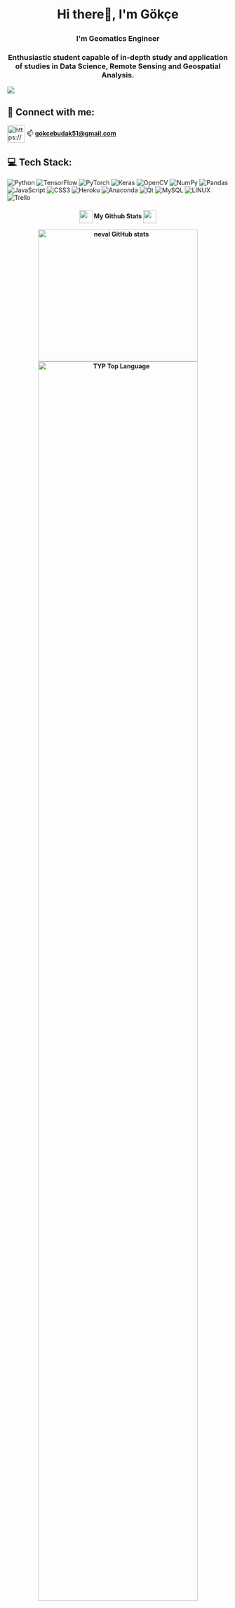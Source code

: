 <h1 align="center">Hi there👋, I'm Gökçe <p align="center">

</p></h1>
<h3 align="center">I'm Geomatics Engineer</h3>
<h3 align="center">Enthusiastic student capable of in-depth study and application of studies in Data Science, Remote Sensing and Geospatial Analysis. </h3>


[![](https://visitcount.itsvg.in/api?id=gokceyagmurbudak&color=11&icon=0&pretty=false)](https://visitcount.itsvg.in)

## 📩 Connect with me:
<a href="https://www.linkedin.com/in/gökçe-yağmur-b-1820a5179/" target="blank"><img align="center" src="https://raw.githubusercontent.com/rahuldkjain/github-profile-readme-generator/master/src/images/icons/Social/linked-in-alt.svg" alt="https://www.linkedin.com/in/gökçe-yağmur-b-1820a5179/" height="40" width="40" /></a> 📫 **gokcebudak51@gmail.com**


## 💻 Tech Stack:
![Python](https://img.shields.io/badge/python-3670A0?style=flat&logo=python&logoColor=ffdd54)
![TensorFlow](https://img.shields.io/badge/TensorFlow-%23FF6F00.svg?style=flat&logo=TensorFlow&logoColor=white) ![PyTorch](https://img.shields.io/badge/PyTorch-%23EE4C2C.svg?style=flat&logo=PyTorch&logoColor=white) ![Keras](https://img.shields.io/badge/Keras-%23D00000.svg?style=flat&logo=Keras&logoColor=white) ![OpenCV](https://img.shields.io/badge/opencv-%23white.svg?style=flat&logo=opencv&logoColor=white) ![NumPy](https://img.shields.io/badge/numpy-%23013243.svg?style=flat&logo=numpy&logoColor=white) ![Pandas](https://img.shields.io/badge/pandas-%23150458.svg?style=flat&logo=pandas&logoColor=white) ![JavaScript](https://img.shields.io/badge/javascript-%23323330.svg?style=flat&logo=javascript&logoColor=%23F7DF1E) ![CSS3](https://img.shields.io/badge/css3-%231572B6.svg?style=flat&logo=css3&logoColor=white) ![Heroku](https://img.shields.io/badge/heroku-%23430098.svg?style=flat&logo=heroku&logoColor=white) ![Anaconda](https://img.shields.io/badge/Anaconda-%2344A833.svg?style=flat&logo=anaconda&logoColor=white) ![Qt](https://img.shields.io/badge/Qt-%23217346.svg?style=flat&logo=Qt&logoColor=white) ![MySQL](https://img.shields.io/badge/mysql-%2300f.svg?style=flat&logo=mysql&logoColor=white)   ![LINUX](https://img.shields.io/badge/Linux-FCC624?style=flat&logo=linux&logoColor=black) ![Trello](https://img.shields.io/badge/Trello-%23026AA7.svg?style=flat&logo=Trello&logoColor=white) 

<h4 align="center">
<img src="https://media.giphy.com/media/ZCN6F3FAkwsyOGU2RS/giphy.gif" width="30" height="30" align="center"> My Github Stats <img src="https://media.giphy.com/media/ZCN6F3FAkwsyOGU2RS/giphy.gif" width="30" height="30" align="center">

<a href="https://github.com/gokceyagmurbudak"><img width="85%" height="300"  src="https://github-readme-stats.vercel.app/api?username=gokceyagmurbudak&hide=&count_private=true&bg_color=0D1117&theme=react&hide_border=true&show_icons=true" alt="neval GitHub stats"/></a>
<a href="https://github.com/gokceyagmurbudak"><img alt="TYP Top Language" width="85%" src="https://github-readme-stats.vercel.app/api/top-langs/?username=gokceyagmurbudak&langs_count=10&count_private=true&layout=compact&theme=react&hide_border=true&bg_color=0D1117"/></a>
<a href="https://github.com/gokceyagmurbudak"/><img alt="TYP Github Streak" src="https://github-readme-streak-stats.herokuapp.com/?user=gokceyagmurbudak&show_icons=true&count_private=true&theme=react&hide_border=true&bg_color=0D1117" width = "85%"/></a>
</div>


